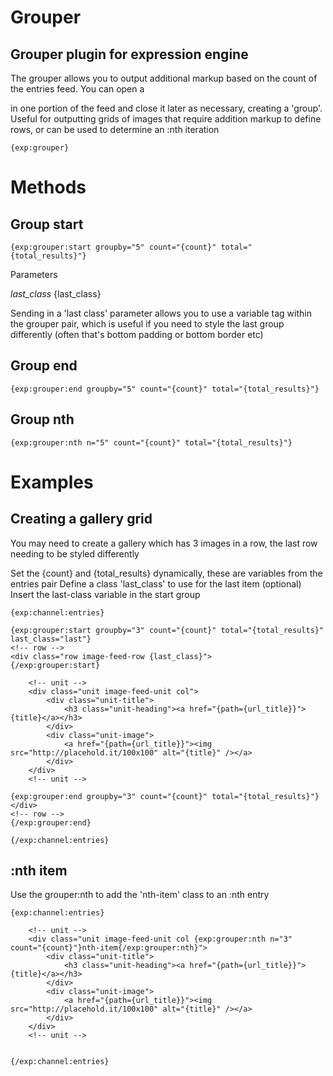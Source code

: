 Grouper
=========

Grouper plugin for expression engine
--------------------------------------

The grouper allows you to output additional markup based on the count of the entries feed. You can open a <div> in one portion of the feed and close it later as necessary, creating a 'group'. Useful for outputting grids of images that require addition markup to define rows, or can be used to determine an :nth iteration

	{exp:grouper}

Methods
===========

Group start
------------

	{exp:grouper:start groupby="5" count="{count}" total="{total_results}"}

Parameters
	
*last_class* {last_class}

Sending in a 'last class' parameter allows you to use a variable tag within the grouper pair, which is useful if you need to style the last group differently (often that's bottom padding or bottom border etc)
	
	
Group end
-------------

	{exp:grouper:end groupby="5" count="{count}" total="{total_results}"}

Group nth
-------------

	{exp:grouper:nth n="5" count="{count}" total="{total_results}"}
	

Examples
==============

Creating a gallery grid
--------------------------
You may need to create a gallery which has 3 images in a row, the last row needing to be styled differently

Set the {count} and {total_results} dynamically, these are variables from the entries pair
Define a class 'last_class' to use for the last item (optional)
Insert the last-class variable in the start group

	{exp:channel:entries}
		  				
	{exp:grouper:start groupby="3" count="{count}" total="{total_results}" last_class="last"}
	<!-- row -->
	<div class="row image-feed-row {last_class}">
	{/exp:grouper:start}
		
		<!-- unit -->
		<div class="unit image-feed-unit col">
			<div class="unit-title">
				<h3 class="unit-heading"><a href="{path={url_title}}">{title}</a></h3>
			</div>
			<div class="unit-image">
				<a href="{path={url_title}}"><img src="http://placehold.it/100x100" alt="{title}" /></a>
			</div>
		</div>
		<!-- unit -->
		
	{exp:grouper:end groupby="3" count="{count}" total="{total_results}"}
	</div>
	<!-- row -->
	{/exp:grouper:end}
	
	{/exp:channel:entries}

:nth item
----------------
Use the grouper:nth to add the 'nth-item' class to an :nth entry

 
	{exp:channel:entries}
		  			
		<!-- unit -->
		<div class="unit image-feed-unit col {exp:grouper:nth n="3" count="{count}"}nth-item{/exp:grouper:nth}">
			<div class="unit-title">
				<h3 class="unit-heading"><a href="{path={url_title}}">{title}</a></h3>
			</div>
			<div class="unit-image">
				<a href="{path={url_title}}"><img src="http://placehold.it/100x100" alt="{title}" /></a>
			</div>
		</div>
		<!-- unit -->
		
	
	{/exp:channel:entries}


